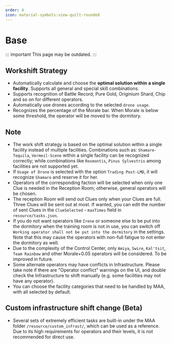 ```yaml
---
order: 4
icon: material-symbols:view-quilt-rounded
---
```


# Base

::: important This page may be outdated.
:::

## Workshift Strategy

- Automatically calculate and choose the **optimal solution within a single facility**. Supports all general and special skill combinations.
- Supports recognition of Battle Record, Pure Gold, Originium Shard, Chip and so on for different operators.
- Automatically use drones according to the selected `drone usage`.
- Recognizes the percentage of the Morale bar. When Morale is below some threshold, the operator will be moved to the dormitory.

## Note

- The work shift strategy is based on the optimal solution within a single facility instead of multiple facilities. Combinations such as: `Shamare-Tequila`, `Vermeil-Scene` within a single facility can be recognized correctly; while combinations like `Rosmontis`, `Pinus Sylvestris` among facilities are not supported yet.
- If `Usage of Drone` is selected with the option `Trading Post-LMD`, it will recognize `Shamare` and reserve it for her.
- Operators of the corresponding faction will be selected when only one Clue is needed in the Reception Room; otherwise, general operators will be chosen.
- The reception Room will send out Clues only when your Clues are full. Three Clues will be sent out at most. If wanted, you can edit the number of sent Clues in the `ClueSelected` - `maxTimes` field in `resource/tasks.json`.
- If you do not want operators like `Irene` or someone else to be put into the dormitory when the training room is not in use, you can switch off `Working operator shall not be put into the dormitory` in the settings. Note that this may cause the operators with non-full fatigue to not enter the dormitory as well.
- Due to the complexity of the Control Center, only `Amiya`, `Swire`, `Kal'tsit`, `Team Rainbow` and other Morale+0.05 operators will be considered. To be improved in future.
- Some alternate operators may have conflicts in Infrastructure. Please take note if there are "Operator conflict" warnings on the UI, and double check the Infrastructure to shift manually (e.g. some facilities may not have any operator).
- You can choose the facility categories that need to be handled by MAA, with all selected by default.

## Custom infrastructure shift change (Beta)

- Several sets of extremely efficient tasks are built-in under the MAA folder `/resource/custom_infrast/`, which can be used as a reference. Due to its high requirements for operators and their levels, it is not recommended for direct use.
